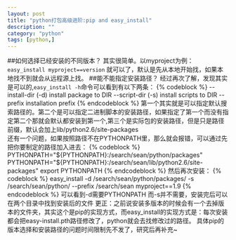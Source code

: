 ```yaml
---
layout: post
title: "python打包高级进阶:pip and easy_install"
description: ""
category: "python"
tags: [python,]
---
```



##如何选择已经安装的不同版本？
其实很简单。以myproject为例：`easy_install myproject==version` 就可以了，默认是先从本地开始找，如果本地找不到就会从远程源上找。
##能不能指定安装路径？
经过再次了解，发现其实是可以的,`easy_install -h`命令可以看到有以下两条：
{% codeblock %}
  --install-dir (-d)             install package to DIR
  --script-dir (-s)              install scripts to DIR
  --prefix                       installation prefix 
{% endcodeblock %}
第一个其实就是可以指定默认搜索路径的。第二个是可以指定二进制脚本的安装路径，如果指定了第一个而没有指定第二个那就会默认都安装到第一个,第三个是实际包的安装路径，但是只是路径前缀，默认会加上lib/python2.6/site-packages  
还有一个问题，如果按照路径不在PYTHONPATH里，那么就会报错，可以通过先把你要制定的路径加入进去：
{% codeblock %}
PYTHONPATH="${PYTHONPATH}:/search/sean/python/packages"
PYTHONPATH="${PYTHONPATH}:/search/sean/lib/python2.6/site-packages"
export PYTHONPATH
{% endcodeblock %}
然后再次安装：
{% codeblock %}
easy_install -d /search/sean/python/packages/ -s /search/sean/python/ --prefix /search/sean  myproject==1.9
{% endcodeblock %}
可以看到-d需要PYTHONPATH 而-s并不需要，安装完后可以在两个目录中找到安装后的文件
更正：之前说安装多版本的时候会有一个去掉版本的文件夹，其实这个是pip的实现方式，而easy_install的实现方式是：每次安装都会把easy-install.pth路径修改了，python就会去找修改过的路径。
具体pip的版本选择和安装路径的问题时间限制先不发了，研究后再补充~
